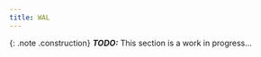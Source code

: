 ```yaml
---
title: WAL
---
```


{: .note .construction}
**_TODO:_** This section is a work in progress...

<div style="min-height: 800px"></div>